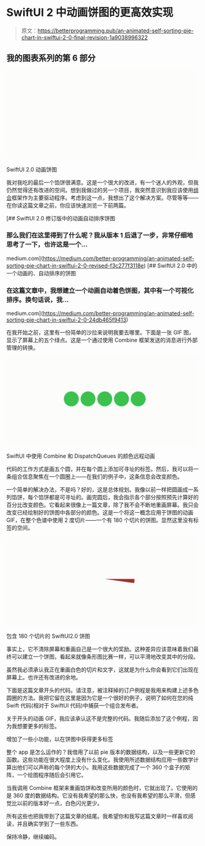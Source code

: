 # SwiftUI 2 中动画饼图的更高效实现

> 原文：<https://betterprogramming.pub/an-animated-self-sorting-pie-chart-in-swiftui-2-0-final-revision-1a9038996322>

## 我的图表系列的第 6 部分

![](img/facf6635441f9f39c0924f0fcc1cf062.png)

SwiftUI 2.0 动画饼图

我对我吃的最后一个馅饼很满意。这是一个很大的改进，有一个迷人的外观，但我仍然觉得还有改进的空间。想到我做过的另一个项目，我突然意识到我应该使用[组合](https://developer.apple.com/documentation/combine)框架作为主要驱动程序。考虑到这一点，我想出了这个解决方案。尽管等等——在你读这篇文章之前，你应该快速浏览一下前两篇。

[](https://medium.com/better-programming/an-animated-self-sorting-pie-chart-in-swiftui-2-0-revised-f3c277f3118e) [## SwiftUI 2.0 修订版中的动画自动排序饼图

### 那么我们在这里得到了什么呢？我从版本 1 后退了一步，非常仔细地思考了一下，也许这是一个…

medium.com](https://medium.com/better-programming/an-animated-self-sorting-pie-chart-in-swiftui-2-0-revised-f3c277f3118e) [](https://medium.com/better-programming/an-animated-self-sorting-pie-chart-in-swiftui-2-0-24db465f9413) [## SwiftUI 2.0 中的一个动画的、自动排序的饼图

### 在这篇文章中，我想建立一个动画自动着色饼图，其中有一个可视化排序。换句话说，我…

medium.com](https://medium.com/better-programming/an-animated-self-sorting-pie-chart-in-swiftui-2-0-24db465f9413) 

在我开始之前，这里有一份简单的沙拉来说明我要去哪里。下面是一张 GIF 图，显示了屏幕上的五个绿点。这是一个通过使用 Combine 框架发送的消息进行外部管理的转换。

![](img/a698981ed8ba861a1127c57eb6510f64.png)

SwiftUI 中使用 Combine 和 DispatchQueues 的颜色远程动画

代码的工作方式是画五个圆，并在每个圆上添加可寻址的标签。然后，我可以将一条组合信息聚焦在一个圆圈上——在我们的例子中，这条信息会改变颜色。

一个简单的解决办法，不是吗？好的，这是总体规划。我像以前一样把圆画成一系列馅饼，每个馅饼都是可寻址的。画完圆后，我会指示各个部分按照预先计算好的百分比改变颜色。它看起来很像上一篇文章，除了我不会不断地重画屏幕。我只会改变已经绘制好的饼图中各部分的颜色。这是一个将这一概念应用于饼图的动画 GIF，在整个色谱中使用 2 度切片——一个有 180 个切片的饼图。显然这里没有标签的空间。

![](img/6497b495c7a533ebb30b0f674b7a0509.png)

包含 180 个切片的 SwiftUI2.0 饼图

事实上，它不清除屏幕和重画自己是一个很大的奖励。这种差异应该意味着我们最终可以建立一个饼图，看起来就像条形图比赛一样，可以平滑地改变其中的分段。

虽然我必须承认我正在重画白色的切片和文字，这就是为什么你会看到它们出现在屏幕上。也许还有改进的余地。

下面是这篇文章开头的代码。请注意，被注释掉的订户例程是我用来构建上述多色圆圈的方法。我把它留在这里是因为它是一个很好的例子，说明了如何在您的纯 Swift 代码(相对于 SwiftUI 代码)中捕获一个组合发布者。

关于开头的动画 GIF，我应该承认这不是完整的代码。我随后添加了这个例程，因为我想要更多的标签。

增加了一些小功能，以在饼图中获得更多标签

整个 app 是怎么运作的？我借用了以前 pie 版本的数据结构，以及一些更新它的函数。这些功能在很大程度上没有什么变化。我使用所述数据结构应用一些数学计算出他们可以声称的每个饼的大小。我用这些数据完成了一个 360 个盒子的矩阵，一个绘图程序随后会引用它。

当我调用 Combine 框架来重画馅饼和改变所用的颜色时，它就出现了。它使用的是 360 度的数据结构。它没有我希望的那么快，也没有我希望的那么平滑，但感觉比以前的版本好一点，白色闪光更少。

所有这些也把我带到了这篇文章的结尾。我希望你和我写这篇文章时一样喜欢阅读，并且确实学到了一些东西。

保持冷静，继续编码。